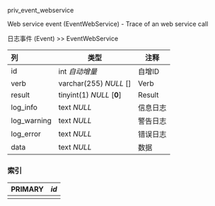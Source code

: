 priv_event_webservice

Web service event (EventWebService) - Trace of an web service call

日志事件 (Event) >> EventWebService

| 列          | 类型                      | 注释     |
| :---------- | ------------------------- | -------- |
| id          | int *自动增量*            | 自增ID   |
| verb        | varchar(255) *NULL* []    | Verb     |
| result      | tinyint(1) *NULL* [**0**] | Result   |
| log_info    | text *NULL*               | 信息日志 |
| log_warning | text *NULL*               | 警告日志 |
| log_error   | text *NULL*               | 错误日志 |
| data        | text *NULL*               | 数据     |

### 索引

| PRIMARY | *id* |
| :------ | ---- |
|         |      |